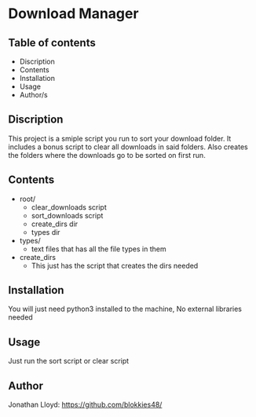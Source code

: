# Download Manager
## Table of contents
  - Discription
  - Contents
  - Installation
  - Usage
  - Author/s

## Discription
This project is a smiple script you run to sort your download folder.
  It includes a bonus script to clear all downloads in said folders.
  Also creates the folders where the downloads go to be sorted on first run.

## Contents
  - root/
    - clear_downloads script
    - sort_downloads script
    - create_dirs dir
    - types dir
  - types/
    - text files that has all the file types in them
  - create_dirs
    - This just has the script that creates the dirs needed
    
## Installation 
  You will just need python3 installed to the machine,
  No external libraries needed

## Usage
  Just run the sort script or clear script
  
## Author
  Jonathan Lloyd: 
  https://github.com/blokkies48/
